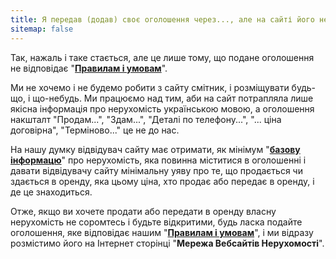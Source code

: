 ```yaml
---
title: Я передав (додав) своє оголошення через..., але на сайті його немає, чому?
sitemap: false
---
```


Так, нажаль і таке стається, але це лише тому, що подане оголошення не відповідає "**[Правилам і умовам](https://www.realestate.if.ua/terms-and-conditions.html)**".

Ми не хочемо і не будемо робити з сайту смітник, і розміщувати будь-що, і що-небудь. Ми працюємо над тим, аби на сайт потрапляла лише якісна інформація про нерухомість українською мовою, а оголошення накшталт "Продам...", "Здам...", "Деталі по телефону...", "... ціна договірна", "Терміново..." це не до нас.

На нашу думку відвідувач сайту має отримати, як мінімум "**[базову інформацю](https://www.realestate.if.ua/terms-and-conditions.html#general-real-estate-data)**" про нерухомість, яка повинна міститися в оголошенні і давати відвідувачу сайту мінімальну уяву про те, що продається чи здається в оренду, яка цьому ціна, хто продає або передає в оренду, і де це знаходиться.

Отже, якщо ви хочете продати або передати в оренду власну нерухомість не соромтесь і будьте відкритими, будь ласка подайте оголошення, яке відповідає нашим "**[Правилам і умовам](https://www.realestate.if.ua/terms-and-conditions.html)**", і ми відразу розмістимо його на Інтернет сторінці "**Мережа Вебсайтів Нерухомості**".
